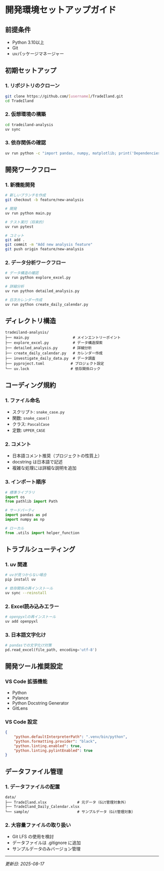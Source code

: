 # 開発環境セットアップガイド

## 前提条件

- Python 3.10以上
- Git
- uvパッケージマネージャー

## 初期セットアップ

### 1. リポジトリのクローン

```bash
git clone https://github.com/[username]/TradeIland.git
cd TradeIland
```

### 2. 仮想環境の構築

```bash
cd tradeiland-analysis
uv sync
```

### 3. 依存関係の確認

```bash
uv run python -c "import pandas, numpy, matplotlib; print('Dependencies OK')"
```

## 開発ワークフロー

### 1. 新機能開発

```bash
# 新しいブランチを作成
git checkout -b feature/new-analysis

# 開発
uv run python main.py

# テスト実行（将来的）
uv run pytest

# コミット
git add .
git commit -m "Add new analysis feature"
git push origin feature/new-analysis
```

### 2. データ分析ワークフロー

```bash
# データ構造の確認
uv run python explore_excel.py

# 詳細分析
uv run python detailed_analysis.py

# 日次カレンダー作成
uv run python create_daily_calendar.py
```

## ディレクトリ構造

```
tradeiland-analysis/
├── main.py                    # メインエントリーポイント
├── explore_excel.py           # データ構造探索
├── detailed_analysis.py       # 詳細分析
├── create_daily_calendar.py   # カレンダー作成
├── investigate_daily_data.py  # データ調査
├── pyproject.toml            # プロジェクト設定
└── uv.lock                   # 依存関係ロック
```

## コーディング規約

### 1. ファイル命名
- スクリプト: `snake_case.py`
- 関数: `snake_case()`
- クラス: `PascalCase`
- 定数: `UPPER_CASE`

### 2. コメント
- 日本語コメント推奨（プロジェクトの性質上）
- docstring は日本語で記述
- 複雑な処理には詳細な説明を追加

### 3. インポート順序
```python
# 標準ライブラリ
import os
from pathlib import Path

# サードパーティ
import pandas as pd
import numpy as np

# ローカル
from .utils import helper_function
```

## トラブルシューティング

### 1. uv 関連
```bash
# uvが見つからない場合
pip install uv

# 依存関係の再インストール
uv sync --reinstall
```

### 2. Excel読み込みエラー
```bash
# openpyxlの再インストール
uv add openpyxl
```

### 3. 日本語文字化け
```python
# pandasでの文字化け対策
pd.read_excel(file_path, encoding='utf-8')
```

## 開発ツール推奨設定

### VS Code 拡張機能
- Python
- Pylance
- Python Docstring Generator
- GitLens

### VS Code 設定
```json
{
    "python.defaultInterpreterPath": ".venv/bin/python",
    "python.formatting.provider": "black",
    "python.linting.enabled": true,
    "python.linting.pylintEnabled": true
}
```

## データファイル管理

### 1. データファイルの配置
```
data/
├── TradeIland.xlsx              # 元データ（Git管理対象外）
├── TradeIland_Daily_Calendar.xlsx
└── sample/                      # サンプルデータ（Git管理対象）
```

### 2. 大容量ファイルの取り扱い
- Git LFS の使用を検討
- データファイルは .gitignore に追加
- サンプルデータのみバージョン管理

---

*更新日: 2025-08-17*